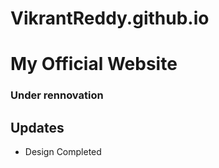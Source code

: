 # VikrantReddy.github.io

# My Official Website

### Under rennovation

## Updates
- Design Completed
